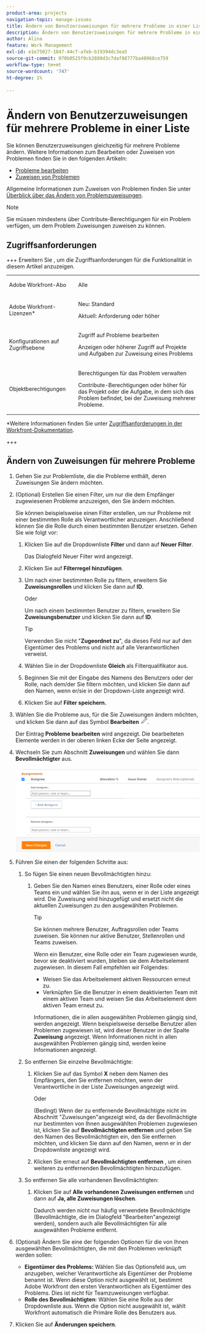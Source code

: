 ```yaml
---
product-area: projects
navigation-topic: manage-issues
title: Ändern von Benutzerzuweisungen für mehrere Probleme in einer Liste
description: Ändern von Benutzerzuweisungen für mehrere Probleme in einer Liste
author: Alina
feature: Work Management
exl-id: e1e75027-1847-44cf-afeb-b19394dc3ea5
source-git-commit: 070b0525f0cb2880d3c7daf88777ba48968ce759
workflow-type: tm+mt
source-wordcount: '747'
ht-degree: 1%

---
```


# Ändern von Benutzerzuweisungen für mehrere Probleme in einer Liste

<!--Audited: 07/2024-->
<!--
<p data-mc-conditions="QuicksilverOrClassic.Draft mode">(NOTE: similar article exists for tasks)</p>
-->

Sie können Benutzerzuweisungen gleichzeitig für mehrere Probleme ändern. Weitere Informationen zum Bearbeiten oder Zuweisen von Problemen finden Sie in den folgenden Artikeln:

* [Probleme bearbeiten](../../../manage-work/issues/manage-issues/edit-issues.md)
* [Zuweisen von Problemen](../../../manage-work/issues/manage-issues/assign-issues.md)

Allgemeine Informationen zum Zuweisen von Problemen finden Sie unter [Überblick über das Ändern von Problemzuweisungen](../../../manage-work/issues/manage-issues/modify-issue-assignments-overview.md).

>[!NOTE]
>
>Sie müssen mindestens über Contribute-Berechtigungen für ein Problem verfügen, um dem Problem Zuweisungen zuweisen zu können.

## Zugriffsanforderungen

+++ Erweitern Sie , um die Zugriffsanforderungen für die Funktionalität in diesem Artikel anzuzeigen.

<table style="table-layout:auto"> 
 <col> 
 <col> 
 <tbody> 
  <tr> 
   <td role="rowheader">Adobe Workfront-Abo</td> 
   <td> <p>Alle </p> </td> 
  </tr> 
  <tr> 
   <td role="rowheader">Adobe Workfront-Lizenzen*</td> 
   <td> <p>Neu: Standard </p>
   <p>Aktuell: Anforderung oder höher</p> </td> 
  </tr> 
  <tr> 
   <td role="rowheader">Konfigurationen auf Zugriffsebene</td> 
   <td> <p>Zugriff auf Probleme bearbeiten</p> <p>Anzeigen oder höherer Zugriff auf Projekte und Aufgaben zur Zuweisung eines Problems</p> </td> 
  </tr> 
  <tr> 
   <td role="rowheader">Objektberechtigungen</td> 
   <td> <p>Berechtigungen für das Problem verwalten</p> <p>Contribute-Berechtigungen oder höher für das Projekt oder die Aufgabe, in dem sich das Problem befindet, bei der Zuweisung mehrerer Probleme.</p>  </td> 
  </tr> 
 </tbody> 
</table>

*Weitere Informationen finden Sie unter [Zugriffsanforderungen in der Workfront-Dokumentation](/help/quicksilver/administration-and-setup/add-users/access-levels-and-object-permissions/access-level-requirements-in-documentation.md).

+++

<!--
<div data-mc-conditions="QuicksilverOrClassic.Draft mode">
<h2>When to modify user assignments on issues</h2>
<p>(NOTE:&nbsp;drafted and moved to the overview article: Modify issue assignments overview)</p>
<p>You might want to modify the user assignments for multiple issues for a variety of&nbsp;reasons, including the following:</p>
<ul>
<li>Users join or leave&nbsp;your team</li>
<li>A user takes a vacation that extends beyond the issue&nbsp;due dates</li>
<li>A specific role or user is set as the assignee for multiple issues and you want to quickly modify all items to be assigned to a different user or role</li>
</ul>
</div>
-->

## Ändern von Zuweisungen für mehrere Probleme

1. Gehen Sie zur Problemliste, die die Probleme enthält, deren Zuweisungen Sie ändern möchten.
1. (Optional) Erstellen Sie einen Filter, um nur die dem Empfänger zugewiesenen Probleme anzuzeigen, den Sie ändern möchten.

   Sie können beispielsweise einen Filter erstellen, um nur Probleme mit einer bestimmten Rolle als Verantwortlicher anzuzeigen. Anschließend können Sie die Rolle durch einen bestimmten Benutzer ersetzen. Gehen Sie wie folgt vor:

   1. Klicken Sie auf die Dropdownliste **Filter** und dann auf **Neuer Filter**.

      Das Dialogfeld Neuer Filter wird angezeigt.

   1. Klicken Sie auf **Filterregel hinzufügen**.
   1. Um nach einer bestimmten Rolle zu filtern, erweitern Sie **Zuweisungsrollen** und klicken Sie dann auf **ID**.

      Oder

      Um nach einem bestimmten Benutzer zu filtern, erweitern Sie **Zuweisungsbenutzer** und klicken Sie dann auf **ID**.

      >[!TIP]
      >
      >Verwenden Sie nicht &quot;**Zugeordnet zu**&quot;, da dieses Feld nur auf den Eigentümer des Problems und nicht auf alle Verantwortlichen verweist.

   1. Wählen Sie in der Dropdownliste **Gleich** als Filterqualifikator aus.
   1. Beginnen Sie mit der Eingabe des Namens des Benutzers oder der Rolle, nach dem/der Sie filtern möchten, und klicken Sie dann auf den Namen, wenn er/sie in der Dropdown-Liste angezeigt wird.
   1. Klicken Sie auf **Filter speichern.**

1. Wählen Sie die Probleme aus, für die Sie Zuweisungen ändern möchten, und klicken Sie dann auf das Symbol **Bearbeiten** ![](assets/qs-edit-icon.png).

   Der Eintrag **Probleme bearbeiten** wird angezeigt. Die bearbeiteten Elemente werden in der oberen linken Ecke der Seite angezeigt.

1. Wechseln Sie zum Abschnitt **Zuweisungen** und wählen Sie dann **Bevollmächtigter** aus.

   ![](assets/classic-assignmens-area-on-edit-box-350x119.png)

1. Führen Sie einen der folgenden Schritte aus:

   1. So fügen Sie einen neuen Bevollmächtigten hinzu:

      1. Geben Sie den Namen eines Benutzers, einer Rolle oder eines Teams ein und wählen Sie ihn aus, wenn er in der Liste angezeigt wird. Die Zuweisung wird hinzugefügt und ersetzt nicht die aktuellen Zuweisungen zu den ausgewählten Problemen.

         >[!TIP]
         >
         >Sie können mehrere Benutzer, Auftragsrollen oder Teams zuweisen. Sie können nur aktive Benutzer, Stellenrollen und Teams zuweisen.
         >
         >Wenn ein Benutzer, eine Rolle oder ein Team zugewiesen wurde, bevor sie deaktiviert wurden, bleiben sie dem Arbeitselement zugewiesen. In diesem Fall empfehlen wir Folgendes:
         >
         >* Weisen Sie das Arbeitselement aktiven Ressourcen erneut zu.
         >* Verknüpfen Sie die Benutzer in einem deaktivierten Team mit einem aktiven Team und weisen Sie das Arbeitselement dem aktiven Team erneut zu.

         Informationen, die in allen ausgewählten Problemen gängig sind, werden angezeigt. Wenn beispielsweise derselbe Benutzer allen Problemen zugewiesen ist, wird dieser Benutzer in der Spalte **Zuweisung** angezeigt. Wenn Informationen nicht in allen ausgewählten Problemen gängig sind, werden keine Informationen angezeigt.

   1. So entfernen Sie einzelne Bevollmächtigte:

      1. Klicken Sie auf das Symbol **X** neben dem Namen des Empfängers, den Sie entfernen möchten, wenn der Verantwortliche in der Liste Zuweisungen angezeigt wird.

         Oder

         (Bedingt) Wenn der zu entfernende Bevollmächtigte nicht im Abschnitt &quot;Zuweisungen&quot;angezeigt wird, da der Bevollmächtigte nur bestimmten von Ihnen ausgewählten Problemen zugewiesen ist, klicken Sie auf **Bevollmächtigten entfernen** und geben Sie den Namen des Bevollmächtigten ein, den Sie entfernen möchten, und klicken Sie dann auf den Namen, wenn er in der Dropdownliste angezeigt wird.

      1. Klicken Sie erneut auf **Bevollmächtigten entfernen** , um einen weiteren zu entfernenden Bevollmächtigten hinzuzufügen.

   1. So entfernen Sie alle vorhandenen Bevollmächtigten:

      1. Klicken Sie auf **Alle vorhandenen Zuweisungen entfernen** und dann auf **Ja, alle Zuweisungen löschen**.

         Dadurch werden nicht nur häufig verwendete Bevollmächtigte (Bevollmächtigte, die im Dialogfeld &quot;Bearbeiten&quot;angezeigt werden), sondern auch alle Bevollmächtigten für alle ausgewählten Probleme entfernt.

1. (Optional) Ändern Sie eine der folgenden Optionen für die von Ihnen ausgewählten Bevollmächtigten, die mit den Problemen verknüpft werden sollen:

   * **Eigentümer des Problems:** Wählen Sie das Optionsfeld aus, um anzugeben, welcher Verantwortliche als Eigentümer der Probleme benannt ist. Wenn diese Option nicht ausgewählt ist, bestimmt Adobe Workfront den ersten Verantwortlichen als Eigentümer des Problems. Dies ist nicht für Teamzuweisungen verfügbar.
   * **Rolle des Bevollmächtigten**: Wählen Sie eine Rolle aus der Dropdownliste aus. Wenn die Option nicht ausgewählt ist, wählt Workfront automatisch die Primäre Rolle des Benutzers aus.

1. Klicken Sie auf **Änderungen speichern**.
